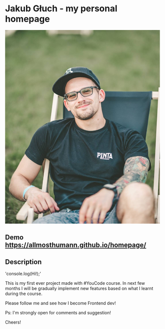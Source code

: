 # Jakub Głuch - my personal homepage

![Jakub](https://github.com/AllmostHumann/homepage/blob/main/images/profilowe.jpg?raw=true)

## Demo https://allmosthumann.github.io/homepage/

## Description

'console.log(Hi!);'

This is my first ever project made with #YouCode course. In next few months I will be gradually implement new features based on what I learnt during the course. 

Please follow me and see how I become Frontend dev! 

Ps: I'm strongly open for comments and suggestion!

Cheers!